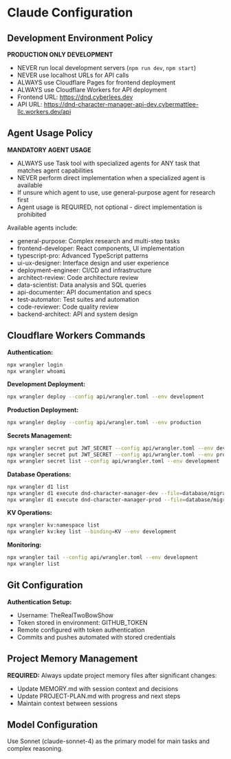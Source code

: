 # Claude Configuration

## Development Environment Policy
**PRODUCTION ONLY DEVELOPMENT**
- NEVER run local development servers (`npm run dev`, `npm start`)
- NEVER use localhost URLs for API calls
- ALWAYS use Cloudflare Pages for frontend deployment
- ALWAYS use Cloudflare Workers for API deployment
- Frontend URL: https://dnd.cyberlees.dev
- API URL: https://dnd-character-manager-api-dev.cybermattlee-llc.workers.dev/api

## Agent Usage Policy
**MANDATORY AGENT USAGE**
- ALWAYS use Task tool with specialized agents for ANY task that matches agent capabilities
- NEVER perform direct implementation when a specialized agent is available
- If unsure which agent to use, use general-purpose agent for research first
- Agent usage is REQUIRED, not optional - direct implementation is prohibited

Available agents include:
- general-purpose: Complex research and multi-step tasks
- frontend-developer: React components, UI implementation
- typescript-pro: Advanced TypeScript patterns
- ui-ux-designer: Interface design and user experience
- deployment-engineer: CI/CD and infrastructure
- architect-review: Code architecture review
- data-scientist: Data analysis and SQL queries
- api-documenter: API documentation and specs
- test-automator: Test suites and automation
- code-reviewer: Code quality review
- backend-architect: API and system design

## Cloudflare Workers Commands
**Authentication:**
```bash
npx wrangler login
npx wrangler whoami
```

**Development Deployment:**
```bash
npx wrangler deploy --config api/wrangler.toml --env development
```

**Production Deployment:**
```bash
npx wrangler deploy --config api/wrangler.toml --env production
```

**Secrets Management:**
```bash
npx wrangler secret put JWT_SECRET --config api/wrangler.toml --env development
npx wrangler secret put JWT_SECRET --config api/wrangler.toml --env production
npx wrangler secret list --config api/wrangler.toml --env development
```

**Database Operations:**
```bash
npx wrangler d1 list
npx wrangler d1 execute dnd-character-manager-dev --file=database/migrations/001_initial.sql --env development
npx wrangler d1 execute dnd-character-manager-prod --file=database/migrations/001_initial.sql --env production
```

**KV Operations:**
```bash
npx wrangler kv:namespace list
npx wrangler kv:key list --binding=KV --env development
```

**Monitoring:**
```bash
npx wrangler tail --config api/wrangler.toml --env development
npx wrangler list
```

## Git Configuration
**Authentication Setup:**
- Username: TheRealTwoBowShow
- Token stored in environment: GITHUB_TOKEN
- Remote configured with token authentication
- Commits and pushes automated with stored credentials

## Project Memory Management
**REQUIRED:** Always update project memory files after significant changes:
- Update MEMORY.md with session context and decisions
- Update PROJECT-PLAN.md with progress and next steps
- Maintain context between sessions

## Model Configuration
Use Sonnet (claude-sonnet-4) as the primary model for main tasks and complex reasoning.